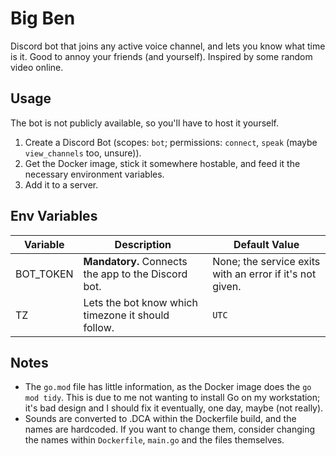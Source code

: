 # Big Ben

Discord bot that joins any active voice channel, and lets you know what time is it. Good to annoy your friends (and yourself).
Inspired by some random video online.

## Usage

The bot is not publicly available, so you'll have to host it yourself.

1. Create a Discord Bot (scopes: `bot`; permissions: `connect`, `speak` (maybe `view_channels` too, unsure)).
2. Get the Docker image, stick it somewhere hostable, and feed it the necessary environment variables.
3. Add it to a server.

## Env Variables

| Variable  | Description                                         | Default Value                                            |
|-----------|-----------------------------------------------------|----------------------------------------------------------|
| BOT_TOKEN | **Mandatory.** Connects the app to the Discord bot. | None; the service exits with an error if it's not given. |
| TZ        | Lets the bot know which timezone it should follow.  | `UTC`                                                    |

## Notes

* The `go.mod` file has little information, as the Docker image does the `go mod tidy`.
  This is due to me not wanting to install Go on my workstation; it's bad design and I should fix it eventually, one day, maybe (not really).
* Sounds are converted to .DCA within the Dockerfile build, and the names are hardcoded.
  If you want to change them, consider changing the names within `Dockerfile`, `main.go` and the files themselves.
